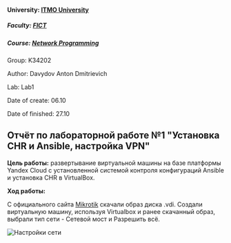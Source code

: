 #### University: [ITMO University](https://itmo.ru/ru/)
##### Faculty: [FICT](https://fict.itmo.ru)
##### Course: [Network Programming](https://itmo-ict-faculty.github.io/network-programming/)

Group: K34202

Author: Davydov Anton Dmitrievich

Lab: Lab1

Date of create: 06.10

Date of finished: 27.10

## Отчёт по лабораторной работе №1 "Установка CHR и Ansible, настройка VPN"

**Цель работы:** развертывание виртуальной машины на базе платформы Yandex Cloud с установленной системой контроля конфигураций Ansible и установка CHR в VirtualBox.

**Ход работы:**

С официального сайта [Mikrotik](https://mikrotik.com/download/archive) скачали образ диска .vdi. Создали виртуальную машину, используя Virtualbox и ранее скачанный образ, выбрали тип сети - Сетевой мост и Разрешить всё.

![Настройки сети]()